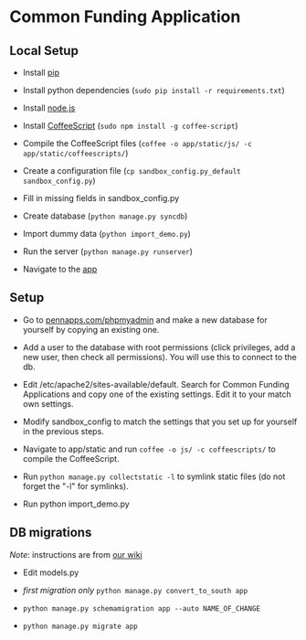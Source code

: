 Common Funding Application
=============================

## Local Setup
* Install [pip](http://www.pip-installer.org/en/latest/installing.html)

* Install python dependencies (`sudo pip install -r requirements.txt`)

* Install [node.js](http://nodejs.org/)

* Install [CoffeeScript](http://coffeescript.org) (`sudo npm install -g coffee-script`)

* Compile the CoffeeScript files (`coffee -o app/static/js/ -c app/static/coffeescripts/`)

* Create a configuration file (`cp sandbox_config.py_default sandbox_config.py`)

* Fill in missing fields in sandbox_config.py

* Create database (`python manage.py syncdb`)

* Import dummy data (`python import_demo.py`)

* Run the server (`python manage.py runserver`)

* Navigate to the [app](http://localhost:8000/)

## Setup

* Go to [pennapps.com/phpmyadmin](http://pennapps.com/phpmyadmin) and make a new database for yourself by copying an existing one.

* Add a user to the database with root permissions (click privileges, add a new user, then check all permissions). You will use this to connect to the db.

* Edit /etc/apache2/sites-available/default. Search for Common Funding Applications and copy one of the existing settings. Edit it to your match own settings.

* Modify sandbox_config to match the settings that you set up for yourself in the previous steps.

* Navigate to app/static and run `coffee -o js/ -c coffeescripts/` to compile the CoffeeScript.

* Run `python manage.py collectstatic -l` to symlink static files (do not forget the "-l" for symlinks).

* Run python import_demo.py

## DB migrations

_Note_: instructions are from [our wiki](https://github.com/pennappslabs/wiki/wiki/Setting-Up-South)

* Edit models.py

* _first migration only_ `python manage.py convert_to_south app`

* `python manage.py schemamigration app --auto NAME_OF_CHANGE`

* `python manage.py migrate app`

